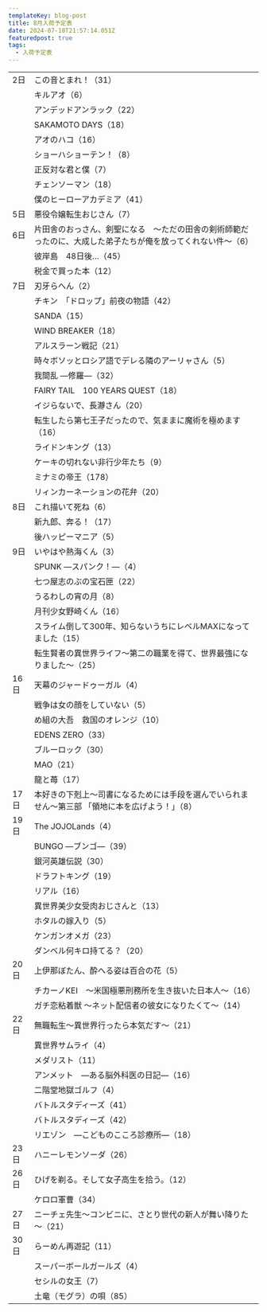 ```yaml
---
templateKey: blog-post
title: 8月入荷予定表
date: 2024-07-18T21:57:14.051Z
featuredpost: true
tags:
  - 入荷予定表
---
```



<!--\[if !mso]>
<style>
v\:* {behavior:url(#default#VML);}
o\:* {behavior:url(#default#VML);}
x\:* {behavior:url(#default#VML);}
.shape {behavior:url(#default#VML);}
</style>
<!\[endif]-->

|                        |                                                         |
| ---------------------- | ------------------------------------------------------- |
| <!--StartFragment-->2日 | この音とまれ！（31）                                             |
| 　                      | キルアオ（6）                                                 |
| 　                      | アンデッドアンラック（22）                                          |
| 　                      | SAKAMOTO DAYS（18）                                       |
| 　                      | アオのハコ（16）                                               |
| 　                      | ショーハショーテン！（8）                                           |
| 　                      | 正反対な君と僕（7）                                              |
| 　                      | チェンソーマン（18）                                             |
| 　                      | 僕のヒーローアカデミア（41）                                         |
| 5日                     | 悪役令嬢転生おじさん（7）                                           |
| 6日                     | 片田舎のおっさん、剣聖になる　～ただの田舎の剣術師範だったのに、大成した弟子たちが俺を放ってくれない件～（6） |
| 　                      | 彼岸島　48日後…（45）                                           |
| 　                      | 税金で買った本（12）                                             |
| 7日                     | 刃牙らへん（2）                                                |
| 　                      | チキン　「ドロップ」前夜の物語（42）                                     |
| 　                      | SANDA（15）                                               |
| 　                      | WIND BREAKER（18）                                        |
| 　                      | アルスラーン戦記（21）                                            |
| 　                      | 時々ボソッとロシア語でデレる隣のアーリャさん（5）                               |
| 　                      | 我間乱 ―修羅―（32）                                            |
| 　                      | FAIRY TAIL　100 YEARS QUEST（18）                          |
| 　                      | イジらないで、長瀞さん（20）                                         |
| 　                      | 転生したら第七王子だったので、気ままに魔術を極めます（16）                          |
| 　                      | ライドンキング（13）                                             |
| 　                      | ケーキの切れない非行少年たち（9）                                       |
| 　                      | ミナミの帝王（178）                                             |
| 　                      | リィンカーネーションの花弁（20）                                       |
| 8日                     | これ描いて死ね（6）                                              |
| 　                      | 新九郎、奔る！（17）                                             |
| 　                      | 後ハッピーマニア（5）                                             |
| 9日                     | いやはや熱海くん（3）                                             |
| 　                      | SPUNK ―スパンク！―（4）                                        |
| 　                      | 七つ屋志のぶの宝石匣（22）                                          |
| 　                      | うるわしの宵の月（8）                                             |
| 　                      | 月刊少女野崎くん（16）                                            |
| 　                      | スライム倒して300年、知らないうちにレベルMAXになってました（15）                    |
| 　                      | 転生賢者の異世界ライフ～第二の職業を得て、世界最強になりました～（25）                    |
| 16日                    | 天幕のジャードゥーガル（4）                                          |
| 　                      | 戦争は女の顔をしていない（5）                                         |
| 　                      | め組の大吾　救国のオレンジ（10）                                       |
| 　                      | EDENS ZERO（33）                                          |
| 　                      | ブルーロック（30）                                              |
| 　                      | MAO（21）                                                 |
| 　                      | 龍と苺（17）                                                 |
| 17日                    | 本好きの下剋上～司書になるためには手段を選んでいられません～第三部 「領地に本を広げよう！」（8）       |
| 19日                    | The JOJOLands（4）                                        |
| 　                      | BUNGO ―ブンゴ―（39）                                         |
| 　                      | 銀河英雄伝説（30）                                              |
| 　                      | ドラフトキング（19）                                             |
| 　                      | リアル（16）                                                 |
| 　                      | 異世界美少女受肉おじさんと（13）                                       |
| 　                      | ホタルの嫁入り（5）                                              |
| 　                      | ケンガンオメガ（23）                                             |
| 　                      | ダンベル何キロ持てる？（20）                                         |
| 20日                    | 上伊那ぼたん、酔へる姿は百合の花（5）                                     |
| 　                      | チカーノKEI　～米国極悪刑務所を生き抜いた日本人～（16）                          |
| 　                      | ガチ恋粘着獣 ～ネット配信者の彼女になりたくて～（14）                            |
| 22日                    | 無職転生～異世界行ったら本気だす～（21）                                   |
| 　                      | 異世界サムライ（4）                                              |
| 　                      | メダリスト（11）                                               |
| 　                      | アンメット　―ある脳外科医の日記―（16）                                   |
| 　                      | 二階堂地獄ゴルフ（4）                                             |
| 　                      | バトルスタディーズ（41）                                           |
| 　                      | バトルスタディーズ（42）                                           |
| 　                      | リエゾン　―こどものこころ診療所―（18）                                   |
| 23日                    | ハニーレモンソーダ（26）                                           |
| 26日                    | ひげを剃る。そして女子高生を拾う。（12）                                   |
| 　                      | ケロロ軍曹（34）                                               |
| 27日                    | ニーチェ先生～コンビニに、さとり世代の新人が舞い降りた～（21）                        |
| 30日                    | らーめん再遊記（11）                                             |
| 　                      | スーパーボールガールズ（4）                                          |
| 　                      | セシルの女王（7）                                               |
| 　                      | 土竜（モグラ）の唄（85）<!--EndFragment-->                         |